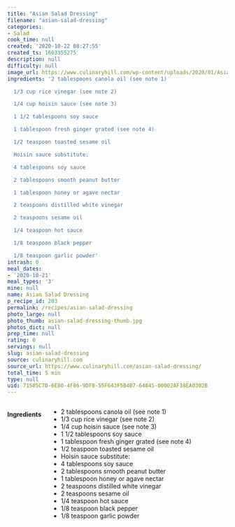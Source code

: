 ```yaml
---
title: "Asian Salad Dressing"
filename: "asian-salad-dressing"
categories:
- Salad
cook_time: null
created: '2020-10-22 08:27:55'
created_ts: 1603355275
description: null
difficulty: null
image_url: https://www.culinaryhill.com/wp-content/uploads/2020/01/Asian-Salad-Dressing-Recipe-Culinary-Hill-hero.jpg
ingredients: '2 tablespoons canola oil (see note 1)

  1/3 cup rice vinegar (see note 2)

  1/4 cup hoisin sauce (see note 3)

  1 1/2 tablespoons soy sauce

  1 tablespoon fresh ginger grated (see note 4)

  1/2 teaspoon toasted sesame oil

  Hoisin sauce substitute:

  4 tablespoons soy sauce

  2 tablespoons smooth peanut butter

  1 tablespoon honey or agave nectar

  2 teaspoons distilled white vinegar

  2 teaspoons sesame oil

  1/4 teaspoon hot sauce

  1/8 teaspoon black pepper

  1/8 teaspoon garlic powder'
intrash: 0
meal_dates:
- '2020-10-21'
meal_types: '3'
mine: null
name: Asian Salad Dressing
p_recipe_id: 203
permalink: /recipes/asian-salad-dressing
photo_large: null
photo_thumb: asian-salad-dressing-thumb.jpg
photos_dict: null
prep_time: null
rating: 0
servings: null
slug: asian-salad-dressing
source: culinaryhill.com
source_url: https://www.culinaryhill.com/asian-salad-dressing/
total_time: 5 min
type: null
uid: 71585C7D-6E80-4F86-9DF8-55F643F5B4B7-64845-00002AF38EA0302B
---
```

<div class="large-8 medium-7 columns" id="writeup">	</div><!-- #writeup -->
</div><!-- #row-one -->
<div class="row" id="row-two">	<div class="medium-4 small-5 columns" id="ingredients"><h4>Ingredients</h4><div class="box box-ingredients content"><ul>
<li>2 tablespoons canola oil (see note 1)</li>
<li>1/3 cup rice vinegar (see note 2)</li>
<li>1/4 cup hoisin sauce (see note 3)</li>
<li>1 1/2 tablespoons soy sauce</li>
<li>1 tablespoon fresh ginger grated (see note 4)</li>
<li>1/2 teaspoon toasted sesame oil</li>
<li>Hoisin sauce substitute:</li>
<li>4 tablespoons soy sauce</li>
<li>2 tablespoons smooth peanut butter</li>
<li>1 tablespoon honey or agave nectar</li>
<li>2 teaspoons distilled white vinegar</li>
<li>2 teaspoons sesame oil</li>
<li>1/4 teaspoon hot sauce</li>
<li>1/8 teaspoon black pepper</li>
<li>1/8 teaspoon garlic powder</li>
</ul>
</div>	</div>	<div class="medium-6 small-7 columns" id="directions">	</div>